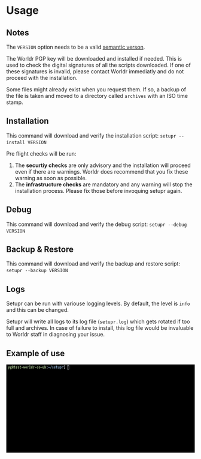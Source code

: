 # Usage

## Notes

The `VERSION` option needs to be a valid [semantic verson](https://semver.org/).

The Worldr PGP key will be downloaded and installed if needed. This is used to
check the digital signatures of all the scripts downloaded. If one of these
signatures is invalid, please contact Worldr immediatly and do not proceed
with the installation.

Some files might already exist when you request them. If so, a backup of the
file is taken and moved to a directory called `archives` with an ISO time stamp.

## Installation

This command will download and verify the installation script: `setupr --install VERSION`

Pre flight checks will be run:
1. The **securtiy checks** are only advisory and the installation will proceed
   even if there are warnings. Worldr does recommend that you fix these
   warning as soon as possible.
1. The **infrastructure checks** are mandatory and any warning will stop the
   installation process. Please fix those before invoquing setupr again.

## Debug

This command will download and verify the debug script: `setupr --debug VERSION`

## Backup & Restore

This command will download and verify the backup and restore script: `setupr --backup VERSION`

## Logs

Setupr can be run with variouse logging levels. By default, the level is `info` and this can be changed.

Setupr will write all logs to its log file (`setupr.log`) which gets rotated
if too full and archives. In case of failure to install, this log file would
be invaluable to Worldr staff in diagnosing your issue.

## Example of use

![Setupr](./assets/setupr-example.gif)

